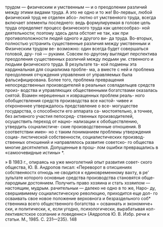 трудом — физическим и умственным — и о преодолении
различий между этими видами труда. А это не одно
и то же!
Во-лервых, любой физический труд не отделен абсо-
лютно от умственяого труда, всегда включает элементы
последнего: ведь формулируемая в голове цель труда
определяет процесс физического труда как целесообраз-
ной деятельности; поэтому здесь дела обстоят не так,
как при противоположности людей одного и другого ви-
да труда. Во-вторых, полностью устранить существенные
различия между умственным и Физическим трудом ве-
возможно: один всегда будет совершаться головой, дру-
гой — руками. Совсем по-другому выглядит перспектива
преодоления существенных различий между людьми ум.
ственного и людьми физического труда. В результате та-
кой подмены эта кардинальная для социализма пробле-
ма, а вместе с ней и проблема преодоления отчуждения
управления от управляемых была фальсифицирована.
Более того, проблема превращения непосредственных
производителей в реальных совладельцев средств произ-
водства и управляющих общественными богатствами
оказалась снятой.
Взамен нерешенных н извращенных проблем реаль-
ного обобществления средств производства все настой-
чивее и откроненнее утверждалось представление о все-
могуществе государства, о способности его аппарата са-
мостоятельно, а точнее, без активного участия пепосред-
ственных производителей, осуществить переход от нацно-
нализации к обобществлению, утвердить соцналистиче-
ские производственные отношения. В соответствии имен-
но с таким пониманием проблемы утверждения социа-
листической собственности, социалистических производ-
ственных отношений и направлялось развитие советско-
го общества многие десятнлеткя. Допущенные в прош-
лом ошибки превращались в «самоочевидные истины» *.

» В 1983 г., опираясь на уже многолетний опыт развития совет-
ского общества, Ю. В. Андропов писал: «Переворот в отисшениях
собственяостх отнюдь не сводится к единовременному вахту, в ре’
зультате которого основные средства производства становятся обще-
лародяым достоянием. Получить право хозяина и стать хозяипом —
настоящим, мудрым. рачительныи — далеко не одно в то же, Наро-
ду, свершивимему социалистическую революцию, приходится еще дол-
го осваивать свое новое положение верховнога и безраздельного соб*
ственника всего общественного богатства = осваннать и экономнче+
ски, и политически, к, если угодно, психологически, вырабатывая кол-
лективястское созпание и поведеннс» {Аядропов Ю. В. Избр. речи
к статьи. М., 1985. С. 231—235}.
148
